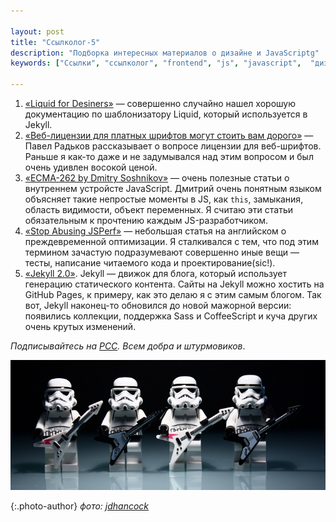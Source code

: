 ```yaml
---

layout: post
title: "Ссылколог-5"
description: "Подборка интересных материалов о дизайне и JavaScriptg"
keywords: ["Ссылки", "ссылколог", "frontend", "js", "javascript",  "дизайн", "design", "управление проектами"]

---
```


1. [«Liquid for Desiners»][1] — совершенно случайно нашел хорошую документацию
   по шаблонизатору Liquid, который используется в Jekyll. 
2. [«Веб-лицензии для платных шрифтов могут стоить вам дорого»][2] —
   Павел Радьков рассказывает о вопросе лицензии для веб-шрифтов. Раньше я как-то
   даже и не задумывался над этим вопросом и был очень удивлен восокой ценой.
3. [«ECMA-262 by Dmitry Soshnikov»][3] — очень полезные статьи о внутреннем
   устройсте JavaScript. Дмитрий очень понятным языком объясняет такие непростые
   моменты в JS, как `this`, замыкания, область видимости, объект переменных.
   Я считаю эти статьи обязательным к прочтению каждым JS-разработчиком.
4. [«Stop Abusing JSPerf»][4] — небольшая статья на английском о преждевременной
   оптимизации. Я сталкивался с тем, что под этим термином зачастую подразумевают
   совершенно иные вещи — тесты, написание читаемого кода и проектирование(sic!).
5. [«Jekyll 2.0»][5]. Jekyll — движок для блога, который использует генерацию
   статического контента. Сайты на Jekyll можно хостить на GitHub Pages, к примеру,
   как это делаю я с этим самым блогом. Так вот, Jekyll наконец-то обновился до
   новой мажорной версии: появились коллекции, поддержка Sass и CoffeeScript и
   куча других очень крутых изменений.

_Подписывайтесь на [РСС](http://feeds.feedburner.com/anton-shuvalov/FJHar).
Всем добра и штурмовиков_.

![](/assets/articles-assets/footer/trooper-5.jpg)

{:.photo-author}
_фото: [jdhancock](https://www.flickr.com/photos/jdhancock/)_


[1]: https://github.com/shopify/liquid/wiki/Liquid-for-Designers
[2]: http://paulradzkov.com/2014/web-fonts_license/
[3]: http://dmitrysoshnikov.com/tag/russian/
[4]: https://medium.com/code-adventures/bafed6cc7979
[5]: http://jekyllrb.com/news/2014/05/06/jekyll-turns-2-0-0/